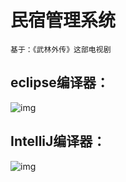 # 民宿管理系统  

~~~
基于：《武林外传》这部电视剧
~~~



## eclipse编译器：

![img](https://gitee.com/sheep-are-flying-in-the-sky/mingsuguanlixitong/raw/master/1.gif)



## IntelliJ编译器：

![img](https://gitee.com/sheep-are-flying-in-the-sky/mingsuguanlixitong/raw/master/2.gif)

